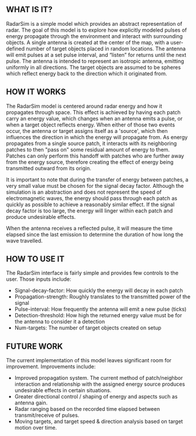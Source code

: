 ## WHAT IS IT?

RadarSim is a simple model which provides an abstract representation of radar. The goal of this model is to explore how explicitly modeled pulses of energy propagate through the environment and interact with surrounding objects. A single antenna is created at the center of the map, with a user-defined number of target objects placed in random locations. The antenna will emit pulses at a set pulse interval, and “listen” for returns until the next pulse. The antenna is intended to represent an isotropic antenna, emitting uniformly in all directions. The target objects are assumed to be spheres which reflect energy back to the direction which it originated from.

## HOW IT WORKS

The RadarSim model is centered around radar energy and how it propagates through space. This effect is achieved by having each patch carry an energy value, which changes when an antenna emits a pulse, or when a target object reflects energy. When either of those two events occur, the antenna or target assigns itself as a 'source', which then influences the direction in which the energy will propagate from. As energy propagates from a single source patch, it interacts with its neighboring patches to then "pass on" some residual amount of energy to them. Patches can only perform this handoff with patches who are further away from the energy source, therefore creating the effect of energy being transmitted outward from its origin. 

It is important to note that during the transfer of energy between patches, a very small value must be chosen for the signal decay factor. Although the simulation is an abstraction and does not represent the speed of electromagnetic waves, the energy should pass through each patch as quickly as possible to achieve a reasonably similar effect. If the signal decay factor is too large, the energy will linger within each patch and produce undesirable effects.

When the antenna receives a reflected pulse, it will measure the time elapsed since the last emission to determine the duration of how long the wave travelled.

## HOW TO USE IT

The RadarSim interface is fairly simple and provides few controls to the user. Those inputs include:

- Signal-decay-factor: How quickly the energy will decay in each patch
- Propagation-strength: Roughly translates to the transmitted power of the signal
- Pulse-interval: How frequently the antenna will emit a new pulse (ticks)
- Detection-threshold: How high the returned energy value must be for the antenna to consider it a detection
- Num-targets: The number of target objects created on setup

## FUTURE WORK

The current implementation of this model leaves significant room for 
improvement. Improvements include:

- Improved propagation system. The current method of patch/neighbor interaction and relationship with the assigned energy source produces undesirable effects in certain situations.
- Greater directional control / shaping of energy and aspects such as antenna gain.
- Radar ranging based on the recorded time elapsed between transmit/receive of pulses.
- Moving targets, and target speed & direction analysis based on target motion over time.

